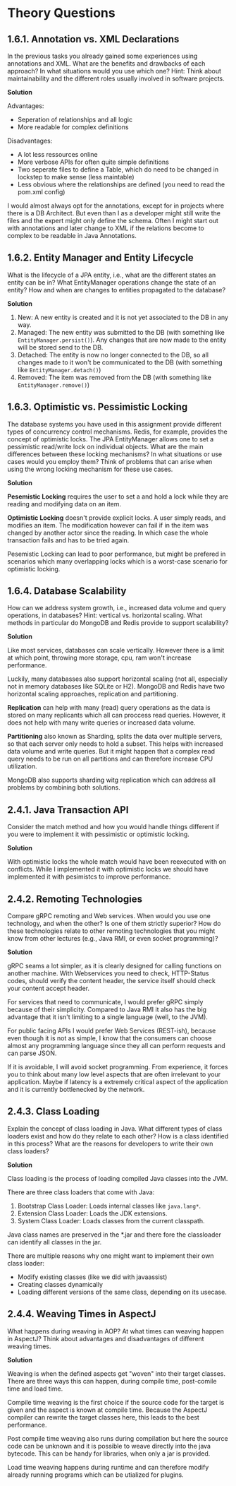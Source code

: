 # Theory Questions


## 1.6.1. Annotation vs. XML Declarations

In the previous tasks you already gained some experiences using annotations and XML. What are the benefits and drawbacks of each approach? In what situations would you use which one? Hint: Think about maintainability and the different roles usually involved in software projects.

**Solution**

Advantages:

- Seperation of relationships and all logic
- More readable for complex definitions

Disadvantages:

- A lot less ressources online
- More verbose APIs for often quite simple definitions
- Two seperate files to define a Table, which do need to be changed in 
lockstep to make sense (less maintable)
- Less obvious where the relationships are defined (you need to read the 
pom.xml config)

I would almost always opt for the annotations, except for in projects where there
is a DB Architect. But even than I as a developer might still write the files
and the expert might only define the schema.
Often I might start out with annotations and later change to XML if the
relations become to complex to be readable in Java Annotations.


## 1.6.2. Entity Manager and Entity Lifecycle

What is the lifecycle of a JPA entity, i.e., what are the different states an entity can be in? What EntityManager operations change the state of an entity? How and when are changes to entities propagated to the database?

**Solution**

1) New: A new entity is created and it is not yet associated to the DB in any 
way.
2) Managed: The new entity was submitted to the DB (with something like 
`EntityManager.persist()`). Any changes that are now made to the entity will
be stored send to the DB.
3) Detached: The entity is now no longer connected to the DB, so all changes
made to it won't be communicated to the DB (with something like 
`EntityManager.detach()`)
4) Removed: The item was removed from the DB 
(with something like `EntityManager.remove()`)


## 1.6.3. Optimistic vs. Pessimistic Locking

The database systems you have used in this assignment provide different types of concurrency control mechanisms. Redis, for example, provides the concept of optimistic locks. The JPA EntityManager allows one to set a pessimistic read/write lock on individual objects. What are the main differences between these locking mechanisms? In what situations or use cases would you employ them? Think of problems that can arise when using the wrong locking mechanism for these use cases.

**Solution**

**Pesemistic Locking** requires the user to set a and hold a lock while they are 
reading and modifying data on an item. 

**Optimistic Locking** doesn't provide explicit locks. A user simply reads, and 
modifies an item. The modification however can fail if in the item was
changed by another actor since the reading. In which case the whole transaction 
fails and has to be tried again.

Pesemistic Locking can lead to poor performance, but might be prefered in 
scenarios which many overlapping locks which is a worst-case scenario for 
optimistic locking.



## 1.6.4. Database Scalability

How can we address system growth, i.e., increased data volume and query operations, in databases? Hint: vertical vs. horizontal scaling. What methods in particular do MongoDB and Redis provide to support scalability?

**Solution**

Like most services, databases can scale vertically. However there is a limit at 
which point, throwing more storage, cpu, ram won't increase performance.

Luckily, many databasses also support horizontal scaling (not all, especially 
not in memory databases like SQLite or H2).  MongoDB and Redis have two 
horizontal scaling approaches, replication and partitioning.

**Replication** can help with many (read) query operations as the data is stored
on many replicants which all can proccess read queries. However, it does not 
help with many write queries or increased data volume.

**Partitioning** also known as Sharding, splits the data over multiple servers,
so that each server only needs to hold a subset. This helps with increased 
data volume and write queries. But it might happen that a complex read query
needs to be run on all partitions and can therefore increase CPU utilization.

MongoDB also supports sharding witg replication which can address all problems 
by combining both solutions.


## 2.4.1. Java Transaction API

Consider the match method and how you would handle things different if you were 
to implement it with pessimistic or optimistic locking.

**Solution**

With optimistic locks the whole match would have been reexecuted with on 
conflicts. While I implemented it with optimistic locks we should have 
implemented it with pesimistcs to improve performance.



## 2.4.2. Remoting Technologies

Compare gRPC remoting and Web services. When would you use one technology, and 
when the other? Is one of them strictly superior? How do these technologies 
relate to other remoting technologies that you might know from other lectures 
(e.g., Java RMI, or even socket programming)?

**Solution**

gRPC seams a lot simpler, as it is clearly designed for calling functions on 
another machine. With Webservices you need to check, HTTP-Status codes, should
verify the content header, the service itself should check your content accept 
header. 

For services that need to communicate, I would prefer gRPC simply because of 
their simplicity. Compared to Java RMI it also has the big advantage that it 
isn't limiting to a single language (well, to the JVM). 

For public facing APIs I would prefer Web Services (REST-ish), because even 
though it is not as simple, I know that the consumers can choose almost any 
programming language since they all can perform requests and can parse JSON.

If it is avoidable, I will avoid socket programming. From experience, it forces 
you to think about many low level aspects that are often irrelevant to your 
application. Maybe if latency is a extremely critical aspect of the application 
and it is currently bottlenecked by the network.


## 2.4.3. Class Loading

Explain the concept of class loading in Java. What different types of class 
loaders exist and how do they relate to each other? How is a class identified 
in this process? What are the reasons for developers to write their own class 
loaders?

**Solution**

Class loading is the process of loading compiled Java classes into the JVM. 

There are three class loaders that come with Java:
1) Bootstrap Class Loader: Loads internal classes like `java.lang*`.
2) Extension Class Loader: Loads the JDK extensions.
3) System Class Loader: Loads classes from the current classpath.

Java class names are preserved in the *.jar and there fore the classloader can 
identify all classes in the jar.

There are multiple reasons why one might want to implement their own class 
loader:
- Modify existing classes (like we did with javaassist)
- Creating classes dynamically 
- Loading different versions of the same class, depending on its usecase.


## 2.4.4. Weaving Times in AspectJ

What happens during weaving in AOP? At what times can weaving happen in 
AspectJ? Think about advantages and disadvantages of different weaving times.

**Solution**

Weaving is when the defined aspects get "woven" into their target classes.
There are three ways this can happen, during compile time, post-comile time 
and load time.

Compile time weaving is the first choice if the source code for the target is 
given and the aspect is known at compile time. Because the AspectJ compiler 
can rewrite the target classes here, this leads to the best performance.

Post compile time weaving also runs during compilation but here the source code 
can be unknown and it is possible to weave directly into the java bytecode.
This can be handy for libraries, when only a jar is provided.

Load time weaving happens during runtime and can therefore modify already running
programs which can be utialized for plugins.

